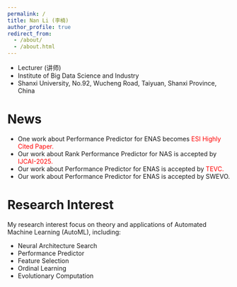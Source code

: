 ```yaml
---
permalink: /
title: Nan Li (李楠)
author_profile: true
redirect_from: 
  - /about/
  - /about.html
---
```


- Lecturer (讲师)
- Institute of Big Data Science and Industry
- Shanxi University, No.92, Wucheng Road, Taiyuan, Shanxi Province, China



News
======
- One work about Performance Predictor for ENAS becomes <span style="color:red">ESI Highly Cited Paper<span style="color:red">.
- Our work about Rank Performance Predictor for NAS is accepted by <span style="color:red">IJCAI-2025<span style="color:red">.
- Our work about Performance Predictor for ENAS is accepted by <span style="color:red">TEVC<span style="color:red">.
- Our work about Performance Predictor for ENAS is accepted by SWEVO.




Research Interest
======
My research interest focus on theory and applications of Automated Machine Learning (AutoML), including:
- Neural Architecture Search
- Performance Predictor
- Feature Selection
- Ordinal Learning
- Evolutionary Computation


